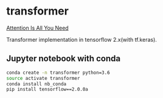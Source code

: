 # transformer

[Attention Is All You Need](https://arxiv.org/abs/1706.03762)

Transformer implementation in tensorflow 2.x(with tf.keras).


## Jupyter notebook with conda

```bash
conda create -n transformer python=3.6
source activate transformer
conda install nb_conda
pip install tensorflow==2.0.0a
```


